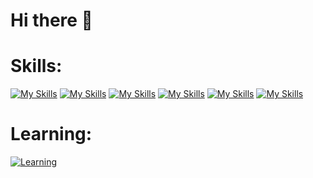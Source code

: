 # Hi there 👋

# Skills:
[![My Skills](https://skillicons.dev/icons?i=java,maven,spring&theme=light)](https://skillicons.dev)
[![My Skills](https://skillicons.dev/icons?i=c,cpp,cs,dotnet&theme=light)](https://skillicons.dev)
[![My Skills](https://skillicons.dev/icons?i=python,pytorch&theme=light)](https://skillicons.dev)
[![My Skills](https://skillicons.dev/icons?i=js,html,css,vue,nodejs&theme=light)](https://skillicons.dev)
[![My Skills](https://skillicons.dev/icons?i=supabase,postgres&theme=light)](https://skillicons.dev)
[![My Skills](https://skillicons.dev/icons?i=git&theme=light)](https://skillicons.dev)


# Learning:
[![Learning](https://skillicons.dev/icons?i=rust,go,solidity&theme=light)](https://skillicons.dev)

<!--
**0x000001A4/0x000001A4** is a ✨ _special_ ✨ repository because its `README.md` (this file) appears on your GitHub profile.

Here are some ideas to get you started:

- 🔭 I’m currently working on ...
- 🌱 I’m currently learning ...
- 👯 I’m looking to collaborate on ...
- 🤔 I’m looking for help with ...
- 💬 Ask me about ...
- 📫 How to reach me: ...
- 😄 Pronouns: ...
- ⚡ Fun fact: ...
-->

